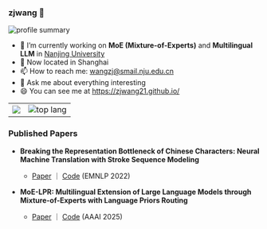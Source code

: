 ### zjwang 👋

<!-- ![github stats](https://github-readme-stats.vercel.app/api?username=zjwang21&show_icons=true&theme=react) -->

![profile summary](https://github-profile-summary-cards.vercel.app/api/cards/profile-details?username=zjwang21&theme=react)

- 🔭 I’m currently working on **MoE (Mixture-of-Experts)** and **Multilingual LLM** in [Nanjing University](https://www.nju.edu.cn/)
- 📍 Now located in Shanghai
- 📫 How to reach me: wangzj@smail.nju.edu.cn
- 💬 Ask me about everything interesting
- 😄 You can see me at https://zjwang21.github.io/

<table style="border-collapse: collapse; border: none;">
  <tbody>
    <tr style="border: none;">
      <td style="border: none;"><img src="http://github-profile-summary-cards.vercel.app/api/cards/stats?username=zjwang21&theme=react"></td>
      <td style="border: none;"><img src="http://github-profile-summary-cards.vercel.app/api/cards/repos-per-language?username=zjwang21&theme=react" alt="top lang"></td>
    </tr>
  </tbody>
</table>


<!-- ![language](https://github-readme-stats.vercel.app/api/top-langs/?username=zjwang21&hide=html,tex&layout=compact&theme=react) -->

### Published Papers

- **Breaking the Representation Bottleneck of Chinese Characters: Neural Machine Translation with Stroke Sequence Modeling**
  - [Paper](https://aclanthology.org/2022.emnlp-main.434/) ｜ [Code](https://github.com/zjwang21/StrokeNet)  (EMNLP 2022)

- **MoE-LPR: Multilingual Extension of Large Language Models through Mixture-of-Experts with Language Priors Routing**
  - [Paper](https://arxiv.org/abs/2408.11396) ｜ [Code](https://github.com/NJUNLP/MoE-LPR)  (AAAI 2025)
